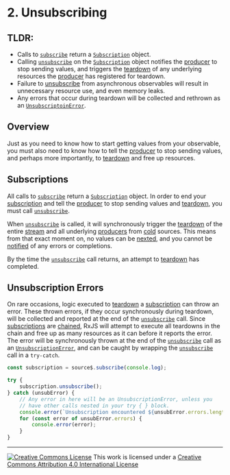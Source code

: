 # 2. Unsubscribing

## TLDR:

- Calls to [`subscribe`](API) return a [`Subscription`](API) object.
- Calling [`unsubscribe`](API) on the [`Subscription`](API) object notifies the [producer](GL) to stop sending values, and triggers the [teardown](GL) of any underlying resources the [producer](GL) has registered for teardown.
- Failure to [unsubscribe](GL) from asynchronous observables will result in unnecessary resource use, and even memory leaks.
- Any errors that occur during teardown will be collected and rethrown as an [`UnsubscriptoinError`](API).

## Overview

Just as you need to know how to start getting values from your observable, you must also need to know how to tell the [producer](GL) to stop sending values, and perhaps more importantly, to [teardown](GL) and free up resources.

## Subscriptions

All calls to [`subscribe`](API) return a [`Subscription`](API) object. In order to end your [subscription](GL) and tell the [producer](GL) to stop sending values and [teardown](API), you must call [`unsubscribe`](API).

When [`unsubscribe`](API) is called, it will synchronously trigger the [teardown](GL) of the entire [stream](GL) and all underlying [producers](GL) from [cold](GL) sources. This means from that exact moment on, no values can be [nexted](GL), and you cannot be [notified](GL) of any errors or completions.

By the time the [`unsubscribe`](API) call returns, an attempt to [teardown](GL) has completed.

## Unsubscription Errors

On rare occasions, logic executed to [teardown](GL) a [subscription](GL) can throw an error. These thrown errors, if they occur synchronously during teardown, will be collected and reported at the end of the [`unsubscribe`](API) call. Since [subscriptions](GL) are [chained](GL), RxJS will attempt to execute all teardowns in the chain and free up as many resources as it can before it reports the error. The error will be synchronously thrown at the end of the [`unsubscribe`](API) call as an [`UnsubscriptionError`](API), and can be caught by wrapping the [`unsubscribe`](API) call in a `try-catch`.

```ts
const subscription = source$.subscribe(console.log);

try {
    subscription.unsubscribe();
} catch (unsubError) {
    // Any error in here will be an UnsubscriptionError, unless you
    // have other calls nested in your try { } block.
    console.error(`Unsubscription encountered ${unsubError.errors.length} errors`);
    for (const error of unsubError.errors) {
        console.error(error);
    }
}
```

---

<a rel="license" href="http://creativecommons.org/licenses/by/4.0/"><img alt="Creative Commons License" style="border-width:0" src="https://licensebuttons.net/l/by/4.0/80x15.png" /></a>
This work is licensed under a <a rel="license" href="http://creativecommons.org/licenses/by/4.0/">Creative Commons Attribution 4.0 International License</a>